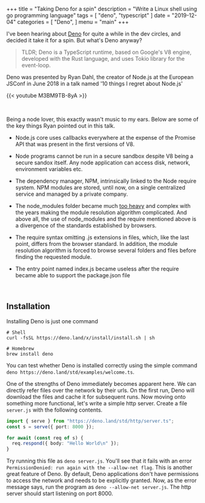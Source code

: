 +++
title = "Taking Deno for a spin"
description = "Write a Linux shell using go programming language"
tags = [
    "deno",
    "typescript"
]
date = "2019-12-04"
categories = [
    "Deno",
]
menu = "main"
+++

I've been hearing about [Deno](https://github.com/denoland/deno) for quite a while in the dev circles, and decided it take it for a spin. But what's Deno anyway?

> TLDR; Deno is a TypeScript runtime, based on Google's V8 engine, developed with the Rust language, and uses Tokio library for the event-loop.

Deno was presented by Ryan Dahl, the creator of Node.js at the European JSConf in June 2018 in a talk named '10 things I regret about Node.js'

{{< youtube M3BM9TB-8yA >}}

<br/>

Being a node lover, this exactly wasn't music to my ears. Below are some of the key things Ryan pointed out in this talk.

* Node.js core uses callbacks everywhere at the expense of the Promise API that was present in the first versions of V8.

* Node programs cannot be run in a secure sandbox despite V8 being a secure sandox itself. Any node application can access disk, network, environment variables etc.

* The dependency manager, NPM, intrinsically linked to the Node require system. NPM modules are stored, until now, on a single centralized service and managed by a private company.

* The node_modules folder became much [too heavy](http://i.imgur.com/lrgCHVu.jpg) and complex with the years making the module resolution algorithm complicated. And above all, the use of node_modules and the require mentioned above is a divergence of the standards established by browsers.

* The require syntax omitting .js extensions in files, which, like the last point, differs from the browser standard. In addition, the module resolution algorithm is forced to browse several folders and files before finding the requested module.

* The entry point named index.js became useless after the require became able to support the package.json file

<br>

## Installation

Installing Deno is just one command

```
# Shell
curl -fsSL https://deno.land/x/install/install.sh | sh

# Homebrew
brew install deno
```

You can test whether Deno is installed correctly using the simple command <br/>
`deno https://deno.land/std/examples/welcome.ts`.


One of the strengths of Deno immediately becomes apparent here. We can directly refer files over the network by their urls. On the first run, Deno will download the files and cache it for subsequent runs. Now moving onto something more functional, let's write a simple http server. Create a file `server.js` with the following contents.

```typescript
import { serve } from "https://deno.land/std/http/server.ts";
const s = serve({ port: 8000 });

for await (const req of s) {
  req.respond({ body: "Hello World\n" });
}
```

Try running this file as `deno server.js`. You'll see that it fails with an error ` PermissionDenied: run again with the --allow-net flag`. This is another great feature of Deno. By default, Deno applications don't have permissions to access the network and needs to be explicitly granted. Now, as the error message says, run the program as `deno --allow-net server.js`. The http server should start listening on port 8000.